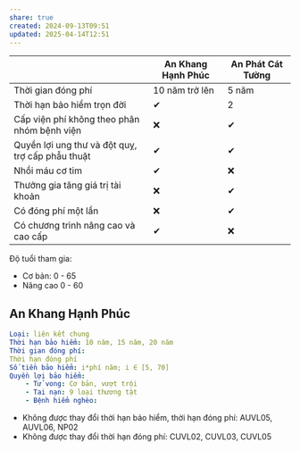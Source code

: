 ```yaml
---
share: true
created: 2024-09-13T09:51
updated: 2025-04-14T12:51
---
```

|                                                  | An Khang Hạnh Phúc | An Phát Cát Tường |
| ------------------------------------------------ | ------------------ | ----------------- |
| Thời gian đóng phí                               | 10 năm trở lên     | 5 năm             |
| Thời hạn bảo hiểm trọn đời                       | ✔                  | 2                 |
| Cấp viện phí không theo phân nhóm bệnh viện      | ❌                 | ✔                 |
| Quyền lợi ung thư và đột quỵ, trợ cấp phẫu thuật | ✔                  | ✔                 |
| Nhồi máu cơ tim                                  | ✔                  | ❌                |
| Thưởng gia tăng giá trị tài khoản                | ❌                 | ✔                 |
| Có đóng phí một lần                              | ❌                 | ✔                 |
| Có chương trình nâng cao và cao cấp              | ✔                  | ❌                |

Độ tuổi tham gia:
- Cơ bản: 0 - 65
- Nâng cao 0 - 60

## An Khang Hạnh Phúc
```yaml
Loại: liên kết chung
Thời hạn bảo hiểm: 10 năm, 15 năm, 20 năm
Thời gian đóng phí: 
Thời hạn đóng phí
Số tiền bảo hiểm: i*phí năm; i ∈ [5, 70]
Quyền lợi bảo hiểm:
    - Tử vong: Cơ bản, vượt trội
    - Tai nạn: 9 loại thương tật
    - Bệnh hiểm nghèo:

```

- Không được thay đổi thời hạn bảo hiểm, thời hạn đóng phí: AUVL05, AUVL06, NP02
- Không được thay đổi thời hạn đóng phí: CUVL02, CUVL03, CUVL05
